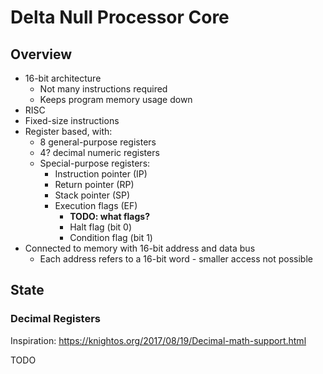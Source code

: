 # Delta Null Processor Core

## Overview

- 16-bit architecture
    - Not many instructions required
    - Keeps program memory usage down
- RISC
- Fixed-size instructions
- Register based, with:
    - 8 general-purpose registers
    - 4? decimal numeric registers
    - Special-purpose registers:
        - Instruction pointer (IP)
        - Return pointer (RP)
        - Stack pointer (SP)
        - Execution flags (EF)
            - **TODO: what flags?**
            - Halt flag (bit 0)
            - Condition flag (bit 1)
- Connected to memory with 16-bit address and data bus
    - Each address refers to a 16-bit word - smaller access not possible

## State

### Decimal Registers

Inspiration: https://knightos.org/2017/08/19/Decimal-math-support.html

TODO
